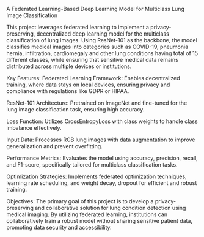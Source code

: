 A Federated Learning-Based Deep Learning Model for Multiclass Lung Image Classification

This project leverages federated learning to implement a privacy-preserving, decentralized deep learning model for the multiclass classification of lung images. Using ResNet-101 as the backbone, the model classifies medical images into categories such as COVID-19, pneumonia hernia, infiltration, cardiomegaly and other lung conditions having total of 15 different classes, while ensuring that sensitive medical data remains distributed across multiple devices or institutions.

Key Features:
Federated Learning Framework: Enables decentralized training, where data stays on local devices, ensuring privacy and compliance with regulations like GDPR or HIPAA.

ResNet-101 Architecture: Pretrained on ImageNet and fine-tuned for the lung image classification task, ensuring high accuracy.

Loss Function: Utilizes CrossEntropyLoss with class weights to handle class imbalance effectively.

Input Data: Processes RGB lung images with data augmentation to improve generalization and prevent overfitting.

Performance Metrics: Evaluates the model using accuracy, precision, recall, and F1-score, specifically tailored for multiclass classification tasks.

Optimization Strategies: Implements federated optimization techniques, learning rate scheduling, and weight decay, dropout for efficient and robust training.

Objectives:
The primary goal of this project is to develop a privacy-preserving and collaborative solution for lung condition detection using medical imaging. By utilizing federated learning, institutions can collaboratively train a robust model without sharing sensitive patient data, promoting data security and accessibility.
